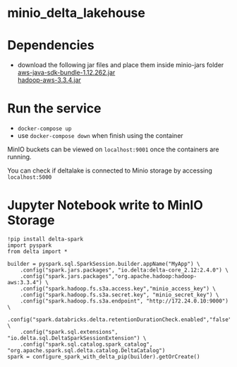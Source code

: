 # minio_delta_lakehouse

# Dependencies
- download the following jar files and place them inside minio-jars folder
    [aws-java-sdk-bundle-1.12.262.jar](https://mvnrepository.com/artifact/com.amazonaws/aws-java-sdk-bundle)<br>
    [hadoop-aws-3.3.4.jar](https://mvnrepository.com/artifact/org.apache.hadoop/hadoop-aws/3.3.4)

# Run the service
- `docker-compose up`
- use `docker-compose down` when finish using the container

MinIO buckets can be viewed on `localhost:9001` once the containers are running.

You can check if deltalake is connected to Minio storage by accessing `localhost:5000`


# Jupyter Notebook write to MinIO Storage
```
!pip install delta-spark
import pyspark
from delta import *

builder = pyspark.sql.SparkSession.builder.appName("MyApp") \
    .config("spark.jars.packages", "io.delta:delta-core_2.12:2.4.0") \
    .config("spark.jars.packages","org.apache.hadoop:hadoop-aws:3.3.4") \
    .config("spark.hadoop.fs.s3a.access.key","minio_access_key") \
    .config("spark.hadoop.fs.s3a.secret.key", "minio_secret_key") \
    .config("spark.hadoop.fs.s3a.endpoint", "http://172.24.0.10:9000") \
    .config("spark.databricks.delta.retentionDurationCheck.enabled","false") \
    .config("spark.sql.extensions", "io.delta.sql.DeltaSparkSessionExtension") \
    .config("spark.sql.catalog.spark_catalog", "org.apache.spark.sql.delta.catalog.DeltaCatalog")
spark = configure_spark_with_delta_pip(builder).getOrCreate()
```
